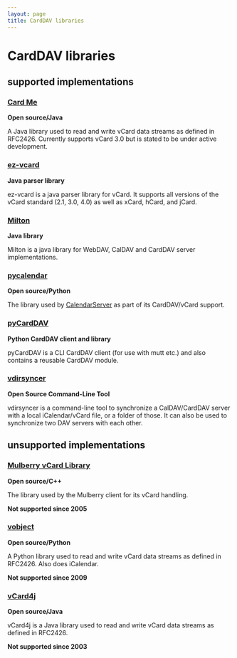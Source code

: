 ```yaml
---
layout: page
title: CardDAV libraries
---
```


# CardDAV libraries

##  supported implementations

### [Card Me](https://sourceforge.net/projects/cardme/)
**Open source/Java**

A Java library used to read and write vCard data streams as defined in RFC2426. Currently supports vCard 3.0 but is stated to be under active development.

### [ez-vcard](https://github.com/mangstadt/ez-vcard)
**Java parser library**

ez-vcard is a java parser library for vCard. It supports all versions of the vCard standard (2.1, 3.0, 4.0) as well as xCard, hCard, and jCard.

### [Milton](http://milton.io/)
**Java library**

Milton is a java library for WebDAV, CalDAV and CardDAV server implementations.

### [pycalendar](https://www.calendarserver.org/PyCalendar.html)
**Open source/Python**

The library used by [CalendarServer](https://www.calendarserver.org) as part of its CardDAV/vCard support.

### [pyCardDAV](http://lostpackets.de/pycarddav/)
**Python CardDAV client and library**

pyCardDAV is a CLI CardDAV client (for use with mutt etc.) and also contains a reusable CardDAV module.

### [vdirsyncer](https://github.com/pimutils/vdirsyncer)
**Open Source Command-Line Tool**

vdirsyncer is a command-line tool to synchronize a CalDAV/CardDAV server with a local iCalendar/vCard file, or a folder of those. It can also be used to synchronize two DAV servers with each other.

##  unsupported implementations

### [Mulberry vCard Library](http://trac.mulberrymail.com/repos/browser/vCard)
**Open source/C++**

The library used by the Mulberry client for its vCard handling.

**Not supported since 2005**

### [vobject](http://vobject.skyhouseconsulting.com/)
**Open source/Python**

A Python library used to read and write vCard data streams as defined in RFC2426. Also does iCalendar.

**Not supported since 2009**

### [vCard4j](http://vcard4j.sourceforge.net/)
**Open source/Java**

vCard4j is a Java library used to read and write vCard data streams as defined in RFC2426. 

**Not supported since 2003**
